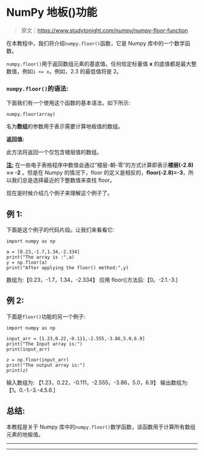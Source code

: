 # NumPy 地板()功能

> 原文：<https://www.studytonight.com/numpy/numpy-floor-function>

在本教程中，我们将介绍`numpy.floor()`函数，它是 Numpy 库中的一个数学函数。

`numpy.floor()`用于返回数组元素的基底值。任何给定标量值 **x** 的底值都是最大整数值，例如`i <= x`。例如，2.3 的最低值将是 2。

### `numpy.floor()`的语法:

下面我们有一个使用这个函数的基本语法，如下所示:

```
numpy.floor(array) 
```

名为**数组**的参数用于表示需要计算地板值的数组。

**返回值:**

此方法将返回一个仅包含楼层值的数组。

<u>**注:**</u> 在一些电子表格程序中数值会通过“楼层-朝-零”的方式计算即表示**楼层(-2.8) == -2** 。但是在 Numpy 的情况下，floor 的定义是相反的，**floor(-2.8)=-3**，所以我们总是选择最近的下整数值来查找 floor。

现在是时候介绍几个例子来理解这个例子了。

## 例 1:

下面是这个例子的代码片段。让我们来看看它:

```
import numpy as np

a = [0.23,-1.7,1.34,-2.334]
print("The array is :",a)
y = np.floor(a)
print("After applying the floor() method:",y)
```

数组为:【0.23，-1.7，1.34，-2.334】
应用 floor()方法后:【0。-2.1.-3.]

## 例 2:

下面是`floor()`功能的另一个例子:

```
import numpy as np

input_arr = [1.23,0.22,-0.111,-2.555,-3.86,5.0,6.9]
print("The Input array is:")
print(input_arr)

z = np.floor(input_arr)
print("The output array is:")
print(z)
```

输入数组为:
【1.23，0.22，-0.111，-2.555，-3.86，5.0，6.9】
输出数组为:
【1。0.-1.-3.-4.5.6.]

## 总结:

本教程是关于 Numpy 库中的`numpy.floor()`数学函数，该函数用于计算所有数组元素的地板值。

* * *

* * *